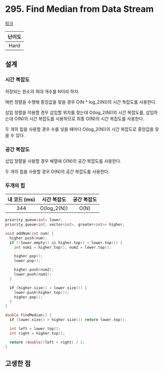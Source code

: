 # 295. Find Median from Data Stream

[링크](https://leetcode.com/problems/find-median-from-data-stream/)

| 난이도 |
| :----: |
|  Hard  |

## 설계

### 시간 복잡도

저장되는 원소의 최대 개수를 N이라 하자.

매번 정렬을 수행해 중앙값을 찾을 경우 O(N \* log_2(N))의 시간 복잡도를 사용한다.

삽입 정렬을 이용할 경우 삽입할 위치를 찾는데 O(log_2(N))의 시간 복잡도를, 삽입하는데 O(N)의 시간 복잡도를 사용하므로 최종 O(N)의 시간 복잡도를 사용한다.

두 개의 힙을 사용할 경우 수를 넣을 때마다 O(log_2(N))의 시간 복잡도로 중앙값을 찾을 수 있다.

### 공간 복잡도

삽입 정렬을 사용할 경우 배열에 O(N)의 공간 복잡도를 사용한다.

두 개의 힙을 사용할 경우 O(N)의 공간 복잡도를 사용한다.

### 두개의 힙

| 내 코드 (ms) | 시간 복잡도 | 공간 복잡도 |
| :----------: | :---------: | :---------: |
|     344      | O(log_2(N)) |    O(N)     |

```cpp
priority_queue<int> lower;
priority_queue<int, vector<int>, greater<int>> higher;
```

```cpp
void addNum(int num) {
  higher.push(num);
  if (!lower.empty() && higher.top() < lower.top()) {
    int num1 = higher.top(), num2 = lower.top();

    higher.pop();
    lower.pop();

    higher.push(num2);
    lower.push(num1);
  }

  if (higher.size() > lower.size()) {
    lower.push(higher.top());
    higher.pop();
  }
}

double findMedian() {
  if (lower.size() > higher.size()) return lower.top();

  int left = lower.top();
  int right = higher.top();

  return (double)(left + right) / 2;
}
```

## 고생한 점
